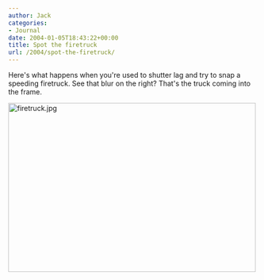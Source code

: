 ```yaml
---
author: Jack
categories:
- Journal
date: 2004-01-05T18:43:22+00:00
title: Spot the firetruck
url: /2004/spot-the-firetruck/
---
```


Here's what happens when you're used to shutter lag and try to snap a speeding firetruck. See that blur on the right? That's the truck coming into the frame.
  

  
<img alt="firetruck.jpg" src="http://www.jackbaty.com/images/blog/firetruck.jpg" width="499" height="341" border="0" />
